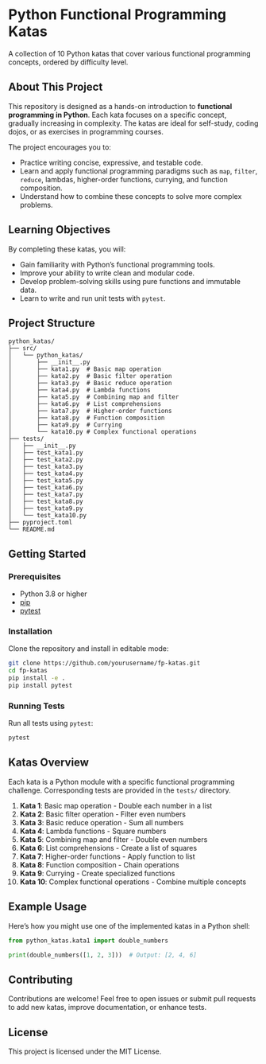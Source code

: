 # Python Functional Programming Katas

A collection of 10 Python katas that cover various functional programming concepts, ordered by difficulty level.

## About This Project

This repository is designed as a hands-on introduction to **functional programming in Python**. Each kata focuses on a specific concept, gradually increasing in complexity. The katas are ideal for self-study, coding dojos, or as exercises in programming courses.

The project encourages you to:
- Practice writing concise, expressive, and testable code.
- Learn and apply functional programming paradigms such as `map`, `filter`, `reduce`, lambdas, higher-order functions, currying, and function composition.
- Understand how to combine these concepts to solve more complex problems.

## Learning Objectives

By completing these katas, you will:
- Gain familiarity with Python’s functional programming tools.
- Improve your ability to write clean and modular code.
- Develop problem-solving skills using pure functions and immutable data.
- Learn to write and run unit tests with `pytest`.

## Project Structure

```
python_katas/
├── src/
│   └── python_katas/
│       ├── __init__.py
│       ├── kata1.py  # Basic map operation
│       ├── kata2.py  # Basic filter operation
│       ├── kata3.py  # Basic reduce operation
│       ├── kata4.py  # Lambda functions
│       ├── kata5.py  # Combining map and filter
│       ├── kata6.py  # List comprehensions
│       ├── kata7.py  # Higher-order functions
│       ├── kata8.py  # Function composition
│       ├── kata9.py  # Currying
│       └── kata10.py # Complex functional operations
├── tests/
│   ├── __init__.py
│   ├── test_kata1.py
│   ├── test_kata2.py
│   ├── test_kata3.py
│   ├── test_kata4.py
│   ├── test_kata5.py
│   ├── test_kata6.py
│   ├── test_kata7.py
│   ├── test_kata8.py
│   ├── test_kata9.py
│   └── test_kata10.py
├── pyproject.toml
└── README.md
```

## Getting Started

### Prerequisites

- Python 3.8 or higher
- [pip](https://pip.pypa.io/en/stable/)
- [pytest](https://docs.pytest.org/en/stable/)

### Installation

Clone the repository and install in editable mode:

```bash
git clone https://github.com/yourusername/fp-katas.git
cd fp-katas
pip install -e .
pip install pytest
```

### Running Tests

Run all tests using `pytest`:

```bash
pytest
```

## Katas Overview

Each kata is a Python module with a specific functional programming challenge. Corresponding tests are provided in the `tests/` directory.

1. **Kata 1**: Basic map operation - Double each number in a list
2. **Kata 2**: Basic filter operation - Filter even numbers
3. **Kata 3**: Basic reduce operation - Sum all numbers
4. **Kata 4**: Lambda functions - Square numbers
5. **Kata 5**: Combining map and filter - Double even numbers
6. **Kata 6**: List comprehensions - Create a list of squares
7. **Kata 7**: Higher-order functions - Apply function to list
8. **Kata 8**: Function composition - Chain operations
9. **Kata 9**: Currying - Create specialized functions
10. **Kata 10**: Complex functional operations - Combine multiple concepts

## Example Usage

Here’s how you might use one of the implemented katas in a Python shell:

```python
from python_katas.kata1 import double_numbers

print(double_numbers([1, 2, 3]))  # Output: [2, 4, 6]
```

## Contributing

Contributions are welcome! Feel free to open issues or submit pull requests to add new katas, improve documentation, or enhance tests.

## License

This project is licensed under the MIT License.